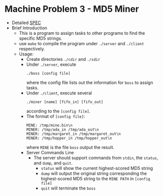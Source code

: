 # Machine Problem 3 - MD5 Miner 
* Detailed [SPEC](https://systemprogrammingatntu.github.io/MP3)
* Brief Introduction
  * This is a program to assign tasks to other programs to find the specific MD5 strings.
  * use `make` to compile the program under `./server` and `./client` respectively.
  * Usage: 
    * Create directories `./cdir` and `./sdir`
    * Under `./server`, execute 
      ```
      ./boss [config file]
      ```
      where the config file lists out the information for `boss` to assign tasks.<br>
    * Under `./client`, execute several
      ```
      ./miner [name] [fifo_in] [fifo_out]
      ```
      according to the `[config file]`.<br>
    * The format of `[config file]`:
      ```
      MINE: /tmp/mine.bin\n
      MINER: /tmp/ada_in /tmp/ada_out\n
      MINER: /tmp/margaret_in /tmp/margaret_out\n
      MINER: /tmp/hopper_in /tmp/hopper_out\n
      ```
      where `MINE` is the file `boss` output the result.<br>
    * Server Commands Line
      * The server should support commands from `stdin`, the `status`, and `dump`, and `quit`.
        * `status` will show the current highest-scored MD5 string
        * `dump` will output the original string corresponding the highest-scored MD5 string to the `MINE PATH` in `[config file]`
        * `quit` will terminate the `boss`
    
